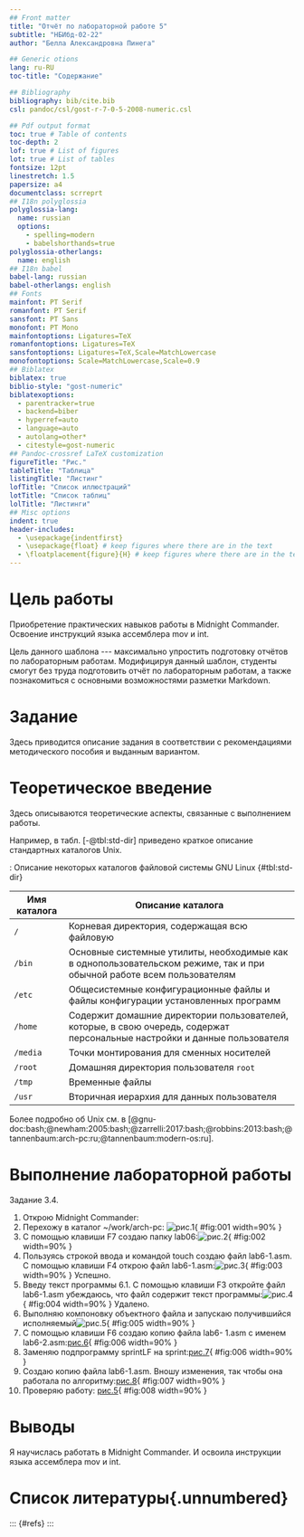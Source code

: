 ```yaml
---
## Front matter
title: "Отчёт по лабораторной работе 5"
subtitle: "НБИбд-02-22"
author: "Белла Александровна Пинега"

## Generic otions
lang: ru-RU
toc-title: "Содержание"

## Bibliography
bibliography: bib/cite.bib
csl: pandoc/csl/gost-r-7-0-5-2008-numeric.csl

## Pdf output format
toc: true # Table of contents
toc-depth: 2
lof: true # List of figures
lot: true # List of tables
fontsize: 12pt
linestretch: 1.5
papersize: a4
documentclass: scrreprt
## I18n polyglossia
polyglossia-lang:
  name: russian
  options:
	- spelling=modern
	- babelshorthands=true
polyglossia-otherlangs:
  name: english
## I18n babel
babel-lang: russian
babel-otherlangs: english
## Fonts
mainfont: PT Serif
romanfont: PT Serif
sansfont: PT Sans
monofont: PT Mono
mainfontoptions: Ligatures=TeX
romanfontoptions: Ligatures=TeX
sansfontoptions: Ligatures=TeX,Scale=MatchLowercase
monofontoptions: Scale=MatchLowercase,Scale=0.9
## Biblatex
biblatex: true
biblio-style: "gost-numeric"
biblatexoptions:
  - parentracker=true
  - backend=biber
  - hyperref=auto
  - language=auto
  - autolang=other*
  - citestyle=gost-numeric
## Pandoc-crossref LaTeX customization
figureTitle: "Рис."
tableTitle: "Таблица"
listingTitle: "Листинг"
lofTitle: "Список иллюстраций"
lotTitle: "Список таблиц"
lolTitle: "Листинги"
## Misc options
indent: true
header-includes:
  - \usepackage{indentfirst}
  - \usepackage{float} # keep figures where there are in the text
  - \floatplacement{figure}{H} # keep figures where there are in the text
---
```


# Цель работы

Приобретение практических навыков работы в Midnight Commander. Освоение инструкций языка ассемблера mov и int.

Цель данного шаблона --- максимально упростить подготовку отчётов по
лабораторным работам.  Модифицируя данный шаблон, студенты смогут без
труда подготовить отчёт по лабораторным работам, а также познакомиться
с основными возможностями разметки Markdown.

# Задание

Здесь приводится описание задания в соответствии с рекомендациями
методического пособия и выданным вариантом.

# Теоретическое введение

Здесь описываются теоретические аспекты, связанные с выполнением работы.

Например, в табл. [-@tbl:std-dir] приведено краткое описание стандартных каталогов Unix.

: Описание некоторых каталогов файловой системы GNU Linux {#tbl:std-dir}

| Имя каталога | Описание каталога                                                                                                          |
|--------------|----------------------------------------------------------------------------------------------------------------------------|
| `/`          | Корневая директория, содержащая всю файловую                                                                               |
| `/bin `      | Основные системные утилиты, необходимые как в однопользовательском режиме, так и при обычной работе всем пользователям     |
| `/etc`       | Общесистемные конфигурационные файлы и файлы конфигурации установленных программ                                           |
| `/home`      | Содержит домашние директории пользователей, которые, в свою очередь, содержат персональные настройки и данные пользователя |
| `/media`     | Точки монтирования для сменных носителей                                                                                   |
| `/root`      | Домашняя директория пользователя  `root`                                                                                   |
| `/tmp`       | Временные файлы                                                                                                            |
| `/usr`       | Вторичная иерархия для данных пользователя                                                                                 |

Более подробно об Unix см. в [@gnu-doc:bash;@newham:2005:bash;@zarrelli:2017:bash;@robbins:2013:bash;@tannenbaum:arch-pc:ru;@tannenbaum:modern-os:ru].

# Выполнение лабораторной работы

Задание 3.4.
1. Открою Midnight Commander:
2. Перехожу в каталог ~/work/arch-pc:
![рис.1](image/1.1.png){ #fig:001 width=90% }
3. С помощью клавиши F7 создаю папку lab06:![рис.2](image/1.2.png){ #fig:002 width=90% }
4. Пользуясь строкой ввода и командой touch создаю файл lab6-1.asm. С помощью клавиши F4 открою файл lab6-1.asm:![рис.3](image/6.1.png){ #fig:003 width=90% }
Успешно.
5. Введу текст программы 6.1. С помощью клавиши F3 откройте файл lab6-1.asm убеждаюсь, что файл содержит текст программы:![рис.4](image/6.2.png){ #fig:004 width=90% }
Удалено.
6. Выполняю компоновку объектного файла и запускаю получившийся исполняемый![рис.5](image/6.3.png){ #fig:005 width=90% }
7. С помощью клавиши F6 создаю копию файла lab6- 1.asm с именем lab6-2.asm:[рис.6](image/6.4.png){ #fig:006 width=90% }
8. Заменяю подпрограмму sprintLF на sprint:[рис.7](image/6.5.png){ #fig:006 width=90% }
9. Создаю копию файла lab6-1.asm. Вношу изменения, так чтобы она работала по алгоритму:[рис.8](image/6.6.png){ #fig:007 width=90% }
10. Проверяю работу: [рис.5](image/6.7.png){ #fig:008 width=90% }

# Выводы

Я научислась работать в Midnight Commander. И освоила инструкции языка ассемблера mov и int.

# Список литературы{.unnumbered}

::: {#refs}
:::
